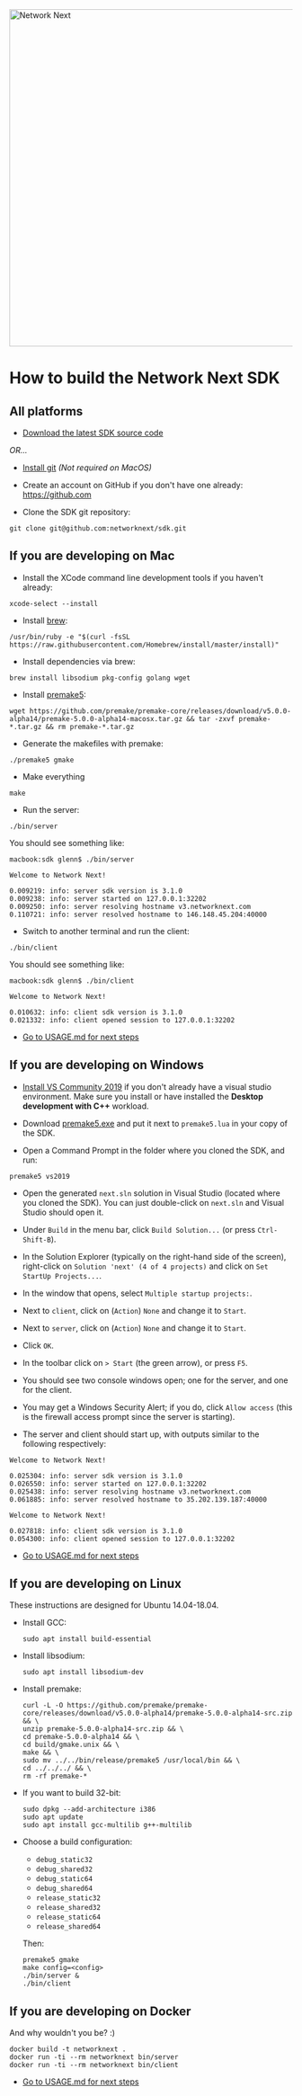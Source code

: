 <img src="https://static.wixstatic.com/media/799fd4_0512b6edaeea4017a35613b4c0e9fc0b~mv2.jpg/v1/fill/w_1200,h_140,al_c,q_80,usm_0.66_1.00_0.01/networknext_logo_colour_black_RGB_tightc.jpg" alt="Network Next" width="600"/>

<br>

# How to build the Network Next SDK

## All platforms

* [Download the latest SDK source code](https://github.com/networknext/sdk/archive/master.zip)

_OR..._

* [Install git](https://git-scm.com/) _(Not required on MacOS)_

* Create an account on GitHub if you don't have one already: https://github.com

* Clone the SDK git repository:
```
git clone git@github.com:networknext/sdk.git
```

## If you are developing on Mac

* Install the XCode command line development tools if you haven't already:
```
xcode-select --install
```

* Install [brew](https://brew.sh):
```
/usr/bin/ruby -e "$(curl -fsSL https://raw.githubusercontent.com/Homebrew/install/master/install)"
```

* Install dependencies via brew:
```
brew install libsodium pkg-config golang wget
```

* Install [premake5](https://premake.github.io/download.html):
```
wget https://github.com/premake/premake-core/releases/download/v5.0.0-alpha14/premake-5.0.0-alpha14-macosx.tar.gz && tar -zxvf premake-*.tar.gz && rm premake-*.tar.gz
```

* Generate the makefiles with premake:
```
./premake5 gmake
```

* Make everything
```
make
```

* Run the server:
```
./bin/server
```
You should see something like:
```
macbook:sdk glenn$ ./bin/server

Welcome to Network Next!

0.009219: info: server sdk version is 3.1.0
0.009238: info: server started on 127.0.0.1:32202
0.009250: info: server resolving hostname v3.networknext.com
0.110721: info: server resolved hostname to 146.148.45.204:40000
```

* Switch to another terminal and run the client:
```
./bin/client
```
You should see something like:
```
macbook:sdk glenn$ ./bin/client

Welcome to Network Next!

0.010632: info: client sdk version is 3.1.0
0.021332: info: client opened session to 127.0.0.1:32202
```

* [Go to USAGE.md for next steps](https://github.com/networknext/sdk/blob/master/USAGE.md)

## If you are developing on Windows

* [Install VS Community 2019](https://visualstudio.microsoft.com/vs/community/) if you don't already have a visual studio environment. Make sure you install or have installed the **Desktop development with C++** workload.

* Download [premake5.exe](https://github.com/premake/premake-core/releases/download/v5.0.0-alpha14/premake-5.0.0-alpha14-windows.zip) and put it next to `premake5.lua` in your copy of the SDK.

* Open a Command Prompt in the folder where you cloned the SDK, and run:

```
premake5 vs2019
```

* Open the generated `next.sln` solution in Visual Studio (located where you cloned the SDK). You can just double-click on `next.sln` and Visual Studio should open it.

* Under `Build` in the menu bar, click `Build Solution...` (or press `Ctrl-Shift-B`).

* In the Solution Explorer (typically on the right-hand side of the screen), right-click on `Solution 'next' (4 of 4 projects)` and click on `Set StartUp Projects...`.

* In the window that opens, select `Multiple startup projects:`.

* Next to `client`, click on (`Action`) `None` and change it to `Start`.

* Next to `server`, click on (`Action`) `None` and change it to `Start`.

* Click `OK`.

* In the toolbar click on `> Start` (the green arrow), or press `F5`.

* You should see two console windows open; one for the server, and one for the client.

* You may get a Windows Security Alert; if you do, click `Allow access` (this is the firewall access prompt since the server is starting).

* The server and client should start up, with outputs similar to the following respectively:

```
Welcome to Network Next!

0.025304: info: server sdk version is 3.1.0
0.026550: info: server started on 127.0.0.1:32202
0.025438: info: server resolving hostname v3.networknext.com
0.061885: info: server resolved hostname to 35.202.139.187:40000
```

```
Welcome to Network Next!

0.027818: info: client sdk version is 3.1.0
0.054300: info: client opened session to 127.0.0.1:32202
```

* [Go to USAGE.md for next steps](https://github.com/networknext/sdk/blob/master/USAGE.md)

## If you are developing on Linux

These instructions are designed for Ubuntu 14.04-18.04.

* Install GCC:

   ```shell
   sudo apt install build-essential
   ```

* Install libsodium:

   ```shell
   sudo apt install libsodium-dev
   ```

* Install premake:

   ```shell
   curl -L -O https://github.com/premake/premake-core/releases/download/v5.0.0-alpha14/premake-5.0.0-alpha14-src.zip && \
   unzip premake-5.0.0-alpha14-src.zip && \
   cd premake-5.0.0-alpha14 && \
   cd build/gmake.unix && \
   make && \
   sudo mv ../../bin/release/premake5 /usr/local/bin && \
   cd ../../../ && \
   rm -rf premake-*
   ```

* If you want to build 32-bit:
   ```shell
   sudo dpkg --add-architecture i386
   sudo apt update
   sudo apt install gcc-multilib g++-multilib
   ```

* Choose a build configuration:
   - `debug_static32`
   - `debug_shared32`
   - `debug_static64`
   - `debug_shared64`
   - `release_static32`
   - `release_shared32`
   - `release_static64`
   - `release_shared64`

   Then:

    ```shell
    premake5 gmake
    make config=<config>
    ./bin/server &
    ./bin/client
    ```

## If you are developing on Docker

And why wouldn't you be? :)

 ```shell
 docker build -t networknext .
 docker run -ti --rm networknext bin/server
 docker run -ti --rm networknext bin/client
 ```

* [Go to USAGE.md for next steps](https://github.com/networknext/sdk/blob/master/USAGE.md)

